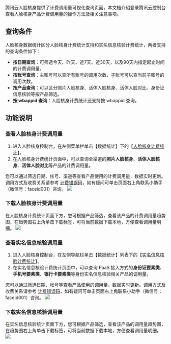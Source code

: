 腾讯云人脸核身提供了计费调用量可视化查询页面，本文档介绍登录腾讯云控制台查看人脸核身产品计费调用量的操作方法及相关注意事项。

## 查询条件
人脸核身数据统计区分人脸核身计费统计支持和实名信息核验计费统计，两者支持的查询条件如下：

- **按日期查询**：可筛选今天、昨天、近7天、近30天，以及90天内指定起止时间的计费调用量。
- **按账号查询**：主账号可以查所有账号的调用次数，子账号可以查当前子账号的调用次数。
- **按产品查询**：可以区分照片人脸核身、活体人脸核身、活体人脸对比、身份证信息核验等按产品筛选。
- **按 wbappid 查询**：人脸核身计费统计还支持按 wbappid 查询。

## 功能说明

### 查看人脸核身计费调用量

1. 进入人脸核身控制台，在左侧菜单栏单击【数据统计】下的【[人脸核身计费统计](https://console.cloud.tencent.com/faceid/stats/verify)】。
2. 在人脸核身计费统计页面中，可以查询全渠道的**照片人脸核身**、**活体人脸核身**、**活体人脸对比**等产品的计费调用量。

您可以通过筛选日期、帐号、渠道等查看产品使用的计费调用量，数据实时更新。调用方式及收费关系请参考 [计费错误码](https://cloud.tencent.com/document/product/1007/48021)，如有疑问可单击页面右上角联系小助手（微信号：faceid001）咨询。
![](https://main.qcloudimg.com/raw/bdde04572894988bffdc786fac7bf34f.png)


### 下载人脸核身计费调用量

在人脸核身计费统计页面下方，您可根据产品筛选，查看该产品的计费调用量趋势图，在趋势图右上角单击下载标签，可将当前数据下载本地，方便查看调用量明细。
![](https://main.qcloudimg.com/raw/09a182bf56a855be9eb2b11843c8a9ee.jpg)

### 查看实名信息核验调用量

1. 进入人脸核身控制台，在左侧导航栏单击【数据统计】列表下的【[实名信息核验计费统计](https://console.cloud.tencent.com/faceid/stats/verification)】。
2. 在实名信息核验计费统计页面中，可以查询 PaaS 接入方式的**身份证要素类**、**手机号要素类**、**银行卡要素类**等身份实名信息核验相关产品的调用量。

您可以通过筛选日期、帐号等查看产品使用的调用量，数据实时更新。调用方式及收费关系请参考 [计费错误码](https://cloud.tencent.com/document/product/1007/48021)，如有疑问可单击页面右上角联系小助手（微信号：faceid001）咨询。
![](https://main.qcloudimg.com/raw/001c8b39631f4bfc42ebc21ddf4a885b.png)


### 下载实名信息核验调用量

在实名信息核验统计页面下方，您可根据产品筛选，查看该产品的调用量趋势图，在趋势图右上角单击下载标签，可将当前数据下载本地，方便查看调用量明细。
![](https://main.qcloudimg.com/raw/c871ccd39ea5ad11b189d0ba1ac6bea4.jpg)


